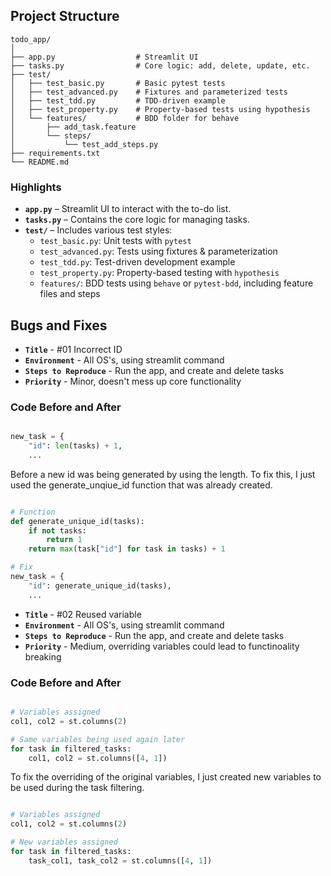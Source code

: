 ## Project Structure

```
todo_app/
│
├── app.py                  # Streamlit UI
├── tasks.py                # Core logic: add, delete, update, etc.
├── test/
│   ├── test_basic.py       # Basic pytest tests
│   ├── test_advanced.py    # Fixtures and parameterized tests
│   ├── test_tdd.py         # TDD-driven example
│   ├── test_property.py    # Property-based tests using hypothesis
│   └── features/           # BDD folder for behave
│       ├── add_task.feature
│       └── steps/
│           └── test_add_steps.py
├── requirements.txt
└── README.md
```

### Highlights

- **`app.py`** – Streamlit UI to interact with the to-do list.
- **`tasks.py`** – Contains the core logic for managing tasks.
- **`test/`** – Includes various test styles:
  - `test_basic.py`: Unit tests with `pytest`
  - `test_advanced.py`: Tests using fixtures & parameterization
  - `test_tdd.py`: Test-driven development example
  - `test_property.py`: Property-based testing with `hypothesis`
  - `features/`: BDD tests using `behave` or `pytest-bdd`, including feature files and steps

## Bugs and Fixes

- **`Title`** - #01 Incorrect ID
- **`Environment`** - All OS's, using streamlit command
- **`Steps to Reproduce`** - Run the app, and create and delete tasks
- **`Priority`** - Minor, doesn't mess up core functionality

### Code Before and After

```python

new_task = {
    "id": len(tasks) + 1,
    ...

```

Before a new id was being generated by using the length. To fix this, I just used the
generate_unqiue_id function that was already created.

```python

# Function
def generate_unique_id(tasks):
    if not tasks:
        return 1
    return max(task["id"] for task in tasks) + 1

# Fix
new_task = {
    "id": generate_unique_id(tasks),
    ...
```

- **`Title`** - #02 Reused variable
- **`Environment`** - All OS's, using streamlit command
- **`Steps to Reproduce`** - Run the app, and create and delete tasks
- **`Priority`** - Medium, overriding variables could lead to functinoality breaking

### Code Before and After

```python

# Variables assigned
col1, col2 = st.columns(2)

# Same variables being used again later
for task in filtered_tasks:
    col1, col2 = st.columns([4, 1])

```

To fix the overriding of the original variables, I just created new variables to be
used during the task filtering.

```python

# Variables assigned
col1, col2 = st.columns(2)

# New variables assigned
for task in filtered_tasks:
    task_col1, task_col2 = st.columns([4, 1])

```